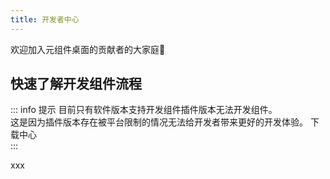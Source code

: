 ```yaml
---
title: 开发者中心
---
```

欢迎加入元组件桌面的贡献者的大家庭🎉

## 快速了解开发组件流程

::: info 提示
目前只有软件版本支持开发组件插件版本无法开发组件。<br/>
这是因为插件版本存在被平台限制的情况无法给开发者带来更好的开发体验。 <a>下载中心</a><br/>
:::

xxx
